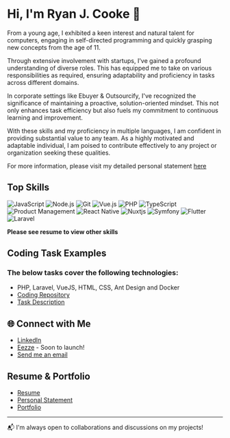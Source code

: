 # Hi, I'm Ryan J. Cooke 👋

From a young age, I exhibited a keen interest and natural talent for computers, engaging in self-directed programming and quickly grasping new concepts from the age of 11.

Through extensive involvement with startups, I've gained a profound understanding of diverse roles. This has equipped me to take on various responsibilities as required, ensuring adaptability and proficiency in tasks across different domains.

In corporate settings like Ebuyer & Outsourcify, I've recognized the significance of maintaining a proactive, solution-oriented mindset. This not only enhances task efficiency but also fuels my commitment to continuous learning and improvement.

With these skills and my proficiency in multiple languages, I am confident in providing substantial value to any team. As a highly motivated and adaptable individual, I am poised to contribute effectively to any project or organization seeking these qualities.

For more information, please visit my detailed personal statement <a href="https://ryansresume.s3.amazonaws.com/personal-statement.html" target="_blank">here</a>

## Top Skills

![JavaScript](https://img.shields.io/badge/JavaScript-%23F7DF1E.svg?&style=for-the-badge&logo=javascript&logoColor=black)
![Node.js](https://img.shields.io/badge/Node.js-%23339933.svg?&style=for-the-badge&logo=node.js&logoColor=white)
![Git](https://img.shields.io/badge/git-%23F05033.svg?style=for-the-badge&logo=git&logoColor=white)
![Vue.js](https://img.shields.io/badge/vuejs-%2335495e.svg?style=for-the-badge&logo=vuedotjs&logoColor=%234FC08D)
![PHP](https://img.shields.io/badge/php-%23777BB4.svg?style=for-the-badge&logo=php&logoColor=white)
![TypeScript](https://img.shields.io/badge/typescript-%23007ACC.svg?style=for-the-badge&logo=typescript&logoColor=white)
![Product Management](https://img.shields.io/badge/Product%20Management-%23F7B93E.svg?&style=for-the-badge&logo=product-hunt&logoColor=white)
![React Native](https://img.shields.io/badge/react_native-%2320232a.svg?style=for-the-badge&logo=react&logoColor=%2361DAFB)
![Nuxtjs](https://img.shields.io/badge/Nuxt-002E3B?style=for-the-badge&logo=nuxtdotjs&logoColor=#00DC82)
![Symfony](https://img.shields.io/badge/symfony-%23000000.svg?style=for-the-badge&logo=symfony&logoColor=white)
![Flutter](https://img.shields.io/badge/Flutter-%2302569B.svg?style=for-the-badge&logo=Flutter&logoColor=white)
![Laravel](https://img.shields.io/badge/laravel-%23FF2D20.svg?style=for-the-badge&logo=laravel&logoColor=white)

**Please see resume to view other skills**

## Coding Task Examples

### The below tasks cover the following technologies:
- PHP, Laravel, VueJS, HTML, CSS, Ant Design and Docker
- [Coding Repository](https://github.com/TheGuy686/dd-coding-test)
- [Task Description](https://github.com/DarksideDevelopments/darkside-tech-test)


## 🌐 Connect with Me
- [LinkedIn](https://www.linkedin.com/in/ryan-j-cooke/)
- [Eezze](https://eezze.io/) - Soon to launch!
- [Send me an email](mailto:ryanjcooke@hotmail.com)

## Resume & Portfolio
- [Resume](https://ryansresume.s3.amazonaws.com/resume.html)
- [Personal Statement](https://ryansresume.s3.amazonaws.com/personal-statement.html)
- [Portfolio](https://ryansresume.s3.amazonaws.com/portfolio.html)
---

📬 I'm always open to collaborations and discussions on my projects!
